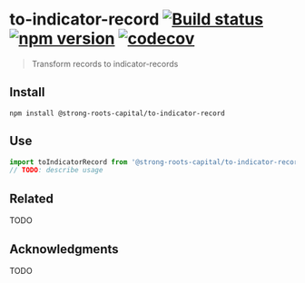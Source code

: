 # to-indicator-record [![Build status](https://travis-ci.org/strong-roots-capital/to-indicator-record.svg?branch=master)](https://travis-ci.org/strong-roots-capital/to-indicator-record) [![npm version](https://img.shields.io/npm/v/@strong-roots-capital/to-indicator-record.svg)](https://npmjs.org/package/@strong-roots-capital/to-indicator-record) [![codecov](https://codecov.io/gh/strong-roots-capital/to-indicator-record/branch/master/graph/badge.svg)](https://codecov.io/gh/strong-roots-capital/to-indicator-record)

> Transform records to indicator-records

## Install

``` shell
npm install @strong-roots-capital/to-indicator-record
```

## Use

``` typescript
import toIndicatorRecord from '@strong-roots-capital/to-indicator-record'
// TODO: describe usage
```

## Related

TODO

## Acknowledgments

TODO
